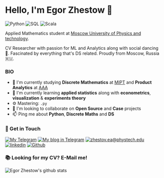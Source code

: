 # Hello, I'm Egor Zhestow 👋

![Python](https://img.shields.io/badge/-python:%20expert-F0C05C?logo=python&style=for-the-badge&logoWidth=30&suffix=expert)
![SQL](https://img.shields.io/badge/-SQL:%20expert-F0C05C?logo=SQL&style=for-the-badge&logoWidth=30&suffix=expert)
![Scala](https://img.shields.io/badge/-SPARK+SCALA:%20intermediate-F0C05C?logo=scala&style=for-the-badge&logoWidth=30&suffix=expert)

Applied Mathematics student at [Moscow University of Physics and technology](https://mipt.ru/english/).

CV Researcher with passion for ML and Analytics along with social dancing 🕺. Fascinated by everything that's DS related. Proudly from Moscow, Russia 🇷🇺.

### BIO

- 🔭 I'm currently studying **Discrete Mathematics** at [MIPT](https://mipt.ru/english/) and **Product Analytics** at [AAA](https://avito-analytics-academy.ru/)
- 🌱 I'm currently learning **applied statistics** along with **econometrics**, **visualization** & **experiments theory**
- ⚙️ Mastering: `.py`
- 👯 I'm looking to collaborate on **Open Source** and **Case** projects
- 📫 Ping me about **Python**, **Discrete Maths** and **DS**

### 📧 Get in Touch

[![My Telegram](https://img.shields.io/badge/-My%20telegram-0e1a40?&style=for-the-badge&logo=telegram&logoColor=white)](https://t.me/ykvr2) [![My blog in Telegram](https://img.shields.io/badge/-Telegram%20blog-222f5b?&style=for-the-badge&logo=telegram&logoColor=white)](https://t.me/i_dont_like_camelCase) [![zhestov.ea@phystech.edu](https://img.shields.io/badge/my_email%20-%23E62B1E.svg?&style=for-the-badge&logo=mail.ru&logoColor=white&color=5d5d5d)](mailto:zhestov.ea@phystech.edu) [![linkedin](https://img.shields.io/badge/linkedin%20-%230077B5.svg?&style=for-the-badge&logo=linkedin&logoColor=white&color=946b2d)](https://www.linkedin.com/in/yk4r2/) [![Github](https://img.shields.io/badge/-Github-000000?&style=for-the-badge&logo=github&logoColor=white)](https://www.github.com/yk4r2)

### 📚 Looking for my CV? E-Mail me!

![Egor Zhestow's github stats](https://github-readme-stats.vercel.app/api?username=yk4r2&show_icons=true&hide_border=true)
